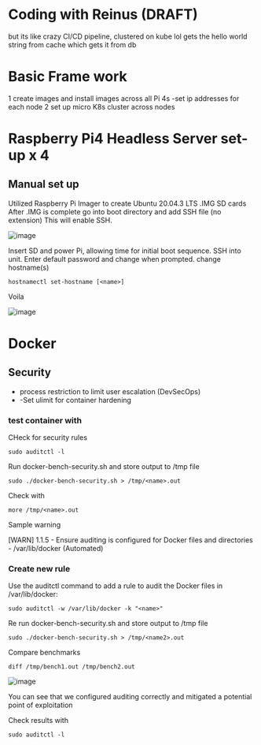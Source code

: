 # Coding with Reinus (DRAFT)
but its like crazy CI/CD pipeline, clustered on kube lol gets the hello world string from cache which gets it from db


# Basic Frame work

1 create images and install images across all Pi 4s
  -set ip addresses for each node
2 set up micro K8s cluster across nodes

# Raspberry Pi4 Headless Server set-up x 4
## Manual set up
Utilized Raspberry Pi Imager to create Ubuntu 20.04.3 LTS .IMG SD cards
After .IMG is complete go into boot directory and add SSH file (no extension)
This will enable SSH.  

![image](https://user-images.githubusercontent.com/31022640/151653213-0727c446-f4c9-4a9e-a3d3-53e6ea39485d.png)


Insert SD and power Pi, allowing time for initial boot sequence.
SSH into unit.
Enter default password and change when prompted.
change hostname(s) 
```
hostnamectl set-hostname [<name>]
```
Voila

![image](https://user-images.githubusercontent.com/31022640/151655643-eb9fd7dd-7dec-4edb-9a54-9fa7f09a2c7a.png)

# Docker

## Security
 - process restriction to limit user escalation (DevSecOps)
 - -Set ulimit for container hardening

 ### test container with 
 
 CHeck for security rules 
 ```
 sudo auditctl -l
 ```
 Run docker-bench-security.sh and store output to /tmp file
 ```
 sudo ./docker-bench-security.sh > /tmp/<name>.out
 ```
 Check with 
 ```
 more /tmp/<name>.out
 ```
 Sample warning 
 
 [WARN] 1.1.5 - Ensure auditing is configured for Docker files and directories - /var/lib/docker (Automated)
 
 ### Create new rule
  Use the auditctl command to add a rule to audit the Docker files in /var/lib/docker:

 ```
 sudo auditctl -w /var/lib/docker -k "<name>"
 ```
 Re run docker-bench-security.sh and store output to /tmp file
 ```
 sudo ./docker-bench-security.sh > /tmp/<name2>.out
 ```
 Compare benchmarks
 ```
 diff /tmp/bench1.out /tmp/bench2.out
 ```
 ![image](https://user-images.githubusercontent.com/31022640/151647890-246aa4bd-2428-44d2-8008-14bb194a63f4.png) 
 
 You can see that we configured auditing correctly and mitigated a potential point of exploitation
 
 Check results with 
 ```
 sudo auditctl -l
 ```

